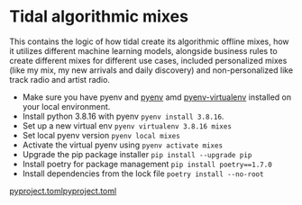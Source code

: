 # Tidal algorithmic mixes

This contains the logic of how tidal create its algorithmic offline mixes,
how it utilizes different machine learning models, 
alongside business rules to create different mixes for different use cases, 
included personalized mixes (like my mix, my new arrivals and daily discovery)
and non-personalized like track radio and artist radio.

- Make sure you have pyenv and [pyenv](https://github.com/pyenv/pyenv) amd [pyenv-virtualenv](https://github.com/pyenv/pyenv-virtualenv) installed on your local environment.
- Install python 3.8.16 with pyenv `pyenv install 3.8.16`.
- Set up a new virtual env `pyenv virtualenv 3.8.16 mixes`
- Set local pyenv version `pyenv local mixes`
- Activate the virtual pyenv using `pyenv activate mixes`
- Upgrade the pip package installer `pip install --upgrade pip`
- Install poetry for package management `pip install poetry==1.7.0`
- Install dependencies from the lock file `poetry install --no-root` 

[pyproject.toml](pyproject.toml)[pyproject.toml](pyproject.toml)